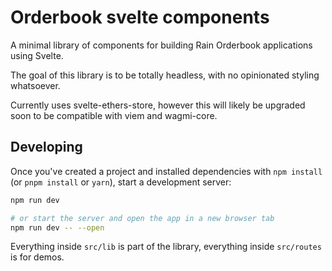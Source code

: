 # Orderbook svelte components

A minimal library of components for building Rain Orderbook applications using Svelte.

The goal of this library is to be totally headless, with no opinionated styling whatsoever.

Currently uses svelte-ethers-store, however this will likely be upgraded soon to be compatible with viem and wagmi-core.

## Developing

Once you've created a project and installed dependencies with `npm install` (or `pnpm install` or `yarn`), start a development server:

```bash
npm run dev

# or start the server and open the app in a new browser tab
npm run dev -- --open
```

Everything inside `src/lib` is part of the library, everything inside `src/routes` is for demos.
